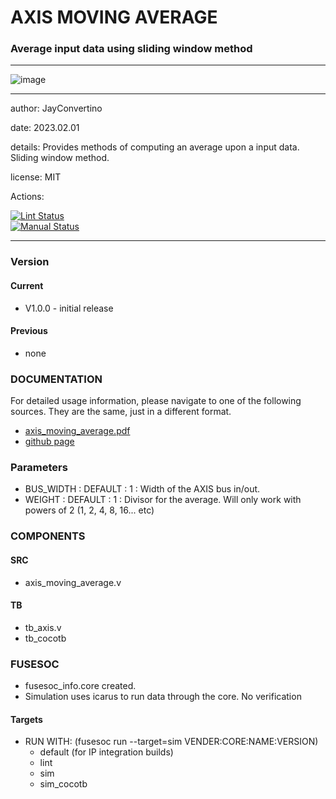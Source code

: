 # AXIS MOVING AVERAGE
### Average input data using sliding window method
---

![image](docs/manual/img/AFRL.png)

---

  author: JayConvertino  
  
  date: 2023.02.01
  
  details: Provides methods of computing an average upon a input data. Sliding window method.
    
  license: MIT   
   
  Actions:  

  [![Lint Status](../../actions/workflows/lint.yml/badge.svg)](../../actions)  
  [![Manual Status](../../actions/workflows/manual.yml/badge.svg)](../../actions)  
  
---

### Version
#### Current
  - V1.0.0 - initial release

#### Previous
  - none

### DOCUMENTATION
  For detailed usage information, please navigate to one of the following sources. They are the same, just in a different format.

  - [axis_moving_average.pdf](docs/manual/axis_moving_average.pdf)
  - [github page](https://johnathan-convertino-afrl.github.io/axis_moving_average/)

### Parameters

* BUS_WIDTH : DEFAULT : 1 : Width of the AXIS bus in/out.
* WEIGHT    : DEFAULT : 1 : Divisor for the average. Will only work with powers of 2 (1, 2, 4, 8, 16... etc)

### COMPONENTS
#### SRC

* axis_moving_average.v
  
#### TB

* tb_axis.v
* tb_cocotb
  
### FUSESOC

* fusesoc_info.core created.
* Simulation uses icarus to run data through the core. No verification

#### Targets

* RUN WITH: (fusesoc run --target=sim VENDER:CORE:NAME:VERSION)
  - default (for IP integration builds)
  - lint
  - sim
  - sim_cocotb
